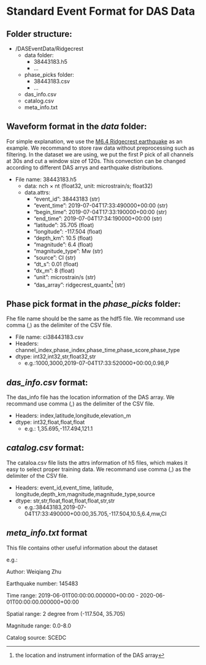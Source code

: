 # Standard Event Format for DAS Data



## Folder structure: 

- /DASEventData/Ridgecrest
	- data folder:
		- 38443183.h5
		- ...
	- phase_picks folder:
		- 38443183.csv
		- ...
	- das_info.csv
	- catalog.csv
	- meta_info.txt

## Waveform format in the *data* folder:

For simple explanation, we use the [M6.4 Ridgecrest earthquake](https://earthquake.usgs.gov/earthquakes/eventpage/ci38443183/executive) as an example. We recommand to store raw data without preprocessing such as filtering. In the dataset we are using, we put the first P pick of all channels at 30s and cut a window size of 120s. This convection can be changed according to different DAS arrys and earthquake distributions.

- File name: 38443183.h5
	- data: nch $\times$ nt (float32, unit: microstrain/s; float32)
	- data.attrs:
		- “event_id”: 38443183 (str)
		- “event_time”: 2019-07-04T17:33:490000+00:00 (str)
		- “begin_time”: 2019-07-04T17:33:190000+00:00 (str)
		- “end_time”: 2019-07-04T17:34:190000+00:00 (str)
		- “latitude”: 35.705 (float)
		- “longitude”: -117.504 (float)
		- “depth_km”: 10.5 (float)
		- “magnitude”: 6.4 (float)
		- “magnitude_type”: Mw (str)
		- “source”: CI (str)
		- “dt_s”: 0.01 (float)
		- “dx_m”: 8 (float)
		- “unit”: microstrain/s (str)
		- “das_array”: ridgecrest_quantx[^1] (str)

[^1]: the location and instrument information of the DAS array

## Phase pick format in the *phase_picks* folder:

Fhe file name should be the same as the hdf5 file. We recommand use comma (,) as the delimiter of the CSV file. 

- File name:  ci38443183.csv
- Headers: channel_index,phase_index,phase_time,phase_score,phase_type
- dtype: int32,int32,str,float32,str
	- e.g.:1000,3000,2019-07-04T17:33:520000+00:00,0.98,P

## *das_info.csv* format:

The das_info file has the location information of the DAS array. We recommand use comma (,) as the delimiter of the CSV file. 

- Headers: index,latitude,longitude,elevation_m
- dtype: int32,float,float,float
	- e.g.: 1,35.695,-117.494,121.1

## *catalog.csv* format:

The cataloa.csv file lists the attrs information of h5 files, which makes it easy to select proper training data. We recommand use comma (,) as the delimiter of the CSV file. 

- Headers: event_id,event_time, latitude, longitude,depth_km,magnitude,magnitude_type,source
- dtype: str,str,float,float,float,float,str,str
	- e.g.:38443183,2019-07-04T17:33:490000+00:00,35.705,-117.504,10.5,6.4,mw,CI

## *meta_info.txt* format

This file contains other useful information about the dataset

e.g.:

Author: Weiqiang Zhu

Earthquake number: 145483

Time range: 2019-06-01T00:00:00.000000+00:00 - 2020-06-01T00:00:00.000000+00:00

Spatial range: 2 degree from (-117.504, 35.705)

Magnitude range: 0.0-8.0

Catalog source: SCEDC

